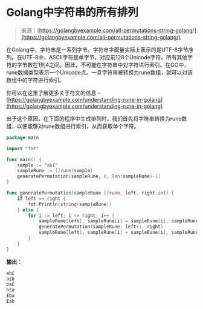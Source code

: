 <!--yml

分类：未分类

日期：2024-10-13 06:13:19

-->

# Golang中字符串的所有排列

> 来源：[https://golangbyexample.com/all-permutations-string-golang/](https://golangbyexample.com/all-permutations-string-golang/)

在Golang中，字符串是一系列字节。字符串字面量实际上表示的是UTF-8字节序列。在UTF-8中，ASCII字符是单字节，对应前128个Unicode字符。所有其他字符的字节数在1到4之间。因此，不可能在字符串中对字符进行索引。在GO中，rune数据类型表示一个Unicode点。一旦字符串被转换为rune数组，就可以对该数组中的字符进行索引。

你可以在这里了解更多关于符文的信息 – [https://golangbyexample.com/understanding-rune-in-golang](https://golangbyexample.com/understanding-rune-in-golang)

出于这个原因，在下面的程序中生成排列时，我们首先将字符串转换为rune数组，以便能够对rune数组进行索引，从而获取单个字符。

```go
package main

import "fmt"

func main() {
    sample := "ab£"
    sampleRune := []rune(sample)
    generatePermutation(sampleRune, 0, len(sampleRune)-1)
}

func generatePermutation(sampleRune []rune, left, right int) {
    if left == right {
        fmt.Println(string(sampleRune))
    } else {
        for i := left; i <= right; i++ {
            sampleRune[left], sampleRune[i] = sampleRune[i], sampleRune[left]
            generatePermutation(sampleRune, left+1, right)
            sampleRune[left], sampleRune[i] = sampleRune[i], sampleRune[left]
        }
    }
}
```

**输出：**

```go
ab£
a£b
ba£
b£a
£ba
£ab
```
